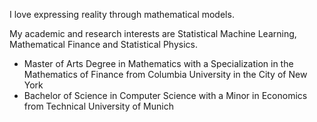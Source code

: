 I love expressing reality through mathematical models.

My academic and research interests are Statistical Machine Learning, Mathematical Finance and Statistical Physics. 

- Master of Arts Degree in Mathematics with a Specialization in the Mathematics of Finance from Columbia University in the City of New York 
- Bachelor of Science in Computer Science with a Minor in Economics from Technical University of Munich
